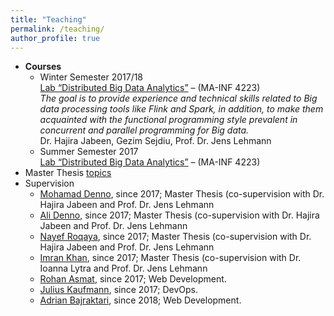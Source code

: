 ```yaml
---
title: "Teaching"
permalink: /teaching/
author_profile: true
---
```


* **Courses**
  * Winter Semester 2017/18  
  [Lab “Distributed Big Data Analytics”](https://github.com/SmartDataAnalytics/MA-INF-4223-DBDA-Lab)  – (MA-INF 4223)<br />
  _The goal is to provide experience and technical skills related to Big data processing tools like Flink and Spark, in addition, to make them acquainted with the functional programming style prevalent in concurrent and parallel programming for Big data._<br />
  Dr. Hajira Jabeen, Gezim Sejdiu, Prof. Dr. Jens Lehmann
  * Summer Semester 2017  
  [Lab “Distributed Big Data Analytics”](https://github.com/SmartDataAnalytics/MA-INF-4223-DBDA-Lab)  – (MA-INF 4223)<br />
* Master Thesis [topics](http://sda.cs.uni-bonn.de/teaching/thesis-announcements/)
* Supervision
  * [Mohamad Denno](https://github.com/mhddenno), since 2017; Master Thesis (co-supervision with Dr. Hajira Jabeen and Prof. Dr. Jens Lehmann
  * [Ali Denno](https://github.com/AliDenno), since 2017; Master Thesis (co-supervision with Dr. Hajira Jabeen and Prof. Dr. Jens Lehmann
  * [Nayef Roqaya](https://github.com/nayefroqaya), since 2017; Master Thesis (co-supervision with Dr. Hajira Jabeen and Prof. Dr. Jens Lehmann
  * [Imran Khan](https://github.com/imransilvake), since 2017; Master Thesis (co-supervision with Dr. Ioanna Lytra and Prof. Dr. Jens Lehmann
  * [Rohan Asmat](https://github.com/RohanAsmat),  since 2017; Web Development.
  * [Julius Kaufmann](https://github.com/juliuskaufmann), since 2017; DevOps.
  * [Adrian Bajraktari](https://github.com/AdrianBajraktari), since 2018; Web Development.